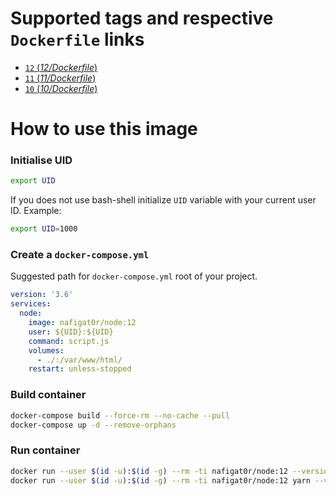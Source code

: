 # Supported tags and respective `Dockerfile` links
-	[`12` (*12/Dockerfile*)](https://github.com/nafigator/docker-library/blob/master/node/12/Dockerfile)
-	[`11` (*11/Dockerfile*)](https://github.com/nafigator/docker-library/blob/master/node/11/Dockerfile)
-	[`10` (*10/Dockerfile*)](https://github.com/nafigator/docker-library/blob/master/node/10/Dockerfile)

# How to use this image
### Initialise UID
```bash
export UID
```
If you does not use bash-shell initialize `UID` variable with your current user ID. Example:
```bash
export UID=1000
```

### Create a `docker-compose.yml`

Suggested path for `docker-compose.yml` root of your project.
```yaml
version: '3.6'
services:
  node:
    image: nafigat0r/node:12
    user: ${UID}:${UID}
    command: script.js
    volumes:
      - ./:/var/www/html/
    restart: unless-stopped
```
### Build container
```bash
docker-compose build --force-rm --no-cache --pull
docker-compose up -d --remove-orphans
```

### Run container
```bash
docker run --user $(id -u):$(id -g) --rm -ti nafigat0r/node:12 --version
docker run --user $(id -u):$(id -g) --rm -ti nafigat0r/node:12 yarn --version
```
